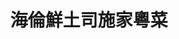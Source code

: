 ---
title: "海倫鮮土司施家粵菜"
description: "海倫鮮土司施家粵菜"
layout: shop
keywords:
  - 美食競賽
  - 台灣美食
  - 美食精選
datePublished: "2025-06-30"
dateModified: "2025-07-04"
city: "台北市"
district: "大安區"
address: "台北市大安區浦城街9-4號"
phone: "0930612789"
geo: "25.024700948829437, 121.52720306195057"
google_map: "https://maps.app.goo.gl/upKYDbHcZoHWYhZU9"
footinder: "https://footinder.com.tw/%E5%8F%B0%E5%8C%97%E5%B8%82%E5%A4%A7%E5%AE%89%E5%8D%80/362101/"
official: "https://www.facebook.com/aluenbaker"
award:
  - name: "500盤"
    year: "2024"
    entries:
      - dishes:
          - "馬友鹹魚蒸肉餅"
          - "懷舊陳皮牛肉"
          - "砂鍋雲吞雞"
          - "水磨芝麻糊"

---